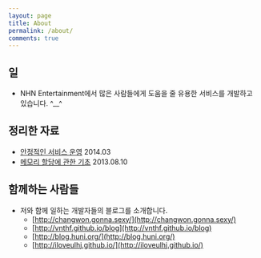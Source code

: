 ```yaml
---
layout: page
title: About
permalink: /about/
comments: true
---
```


## 일
* NHN Entertainment에서 많은 사람들에게 도움을 줄 유용한 서비스를 개발하고 있습니다. ^__^

## 정리한 자료
* [안정적인 서비스 운영](http://www.slideshare.net/cybaek/201403) 2014.03
* [메모리 할당에 관한 기초](http://www.slideshare.net/cybaek/ss-44019854) 2013.08.10

## 함께하는 사람들
* 저와 함께 일하는 개발자들의 블로그를 소개합니다.
  * [http://changwon.gonna.sexy/](http://changwon.gonna.sexy/)
  * [http://vnthf.github.io/blog](http://vnthf.github.io/blog)
  * [http://blog.huni.org/](http://blog.huni.org/)
  * [http://iloveulhj.github.io/](http://iloveulhj.github.io/)
